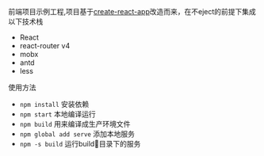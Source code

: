 前端项目示例工程,项目基于[create-react-app](https://github.com/facebook/create-react-app)改造而来，在不eject的前提下集成以下技术栈

* React
* react-router v4
* mobx
* antd
* less

使用方法

* `npm install` 安装依赖
* `npm start` 本地编译运行
* `npm build` 用来编译成生产环境文件
* `npm global add serve` 添加本地服务
* `npm -s build` 运行build目录下的服务
